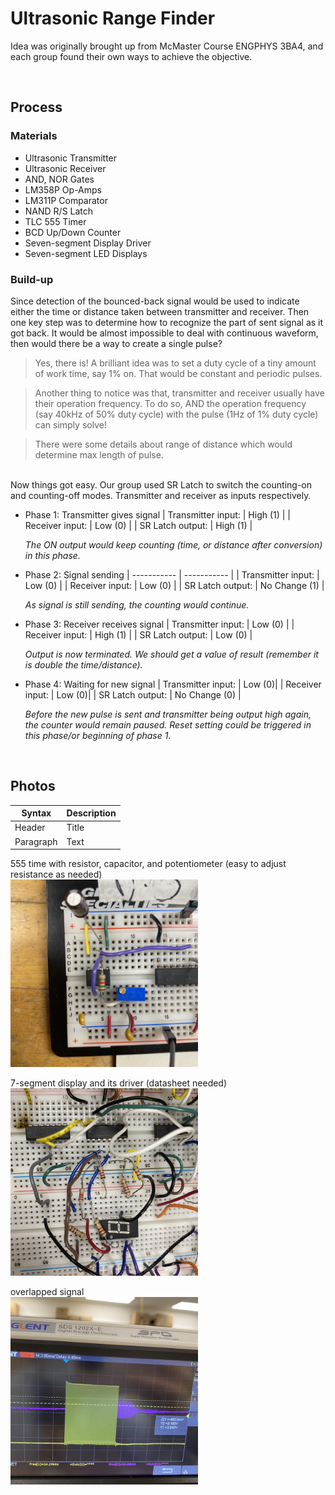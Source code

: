 # Ultrasonic Range Finder
Idea was originally brought up from McMaster Course ENGPHYS 3BA4, and each group found their own ways to achieve the objective.

<br>

## Process
### Materials
- Ultrasonic Transmitter
- Ultrasonic Receiver
- AND, NOR Gates
- LM358P Op-Amps
- LM311P Comparator 
- NAND R/S Latch
- TLC 555 Timer
- BCD Up/Down Counter
- Seven-segment Display Driver
- Seven-segment LED Displays


### Build-up
Since detection of the bounced-back signal would be used to indicate either the time or distance taken between transmitter and receiver. Then one key step was to determine how to recognize the part of sent signal as it got back. It would be almost impossible to deal with continuous waveform, then would there be a way to create a single pulse?

> Yes, there is! A brilliant idea was to set a duty cycle of a tiny amount of work time, say 1% on. That would be constant and periodic pulses.

> Another thing to notice was that, transmitter and receiver usually have their operation frequency. To do so, AND the operation frequency (say 40kHz of 50% duty cycle) with the pulse (1Hz of 1% duty cycle) can simply solve!

> There were some details about range of distance which would determine max length of pulse.

<br>
Now things got easy. Our group used SR Latch to switch the counting-on and counting-off modes. Transmitter and receiver as inputs respectively.

- Phase 1: Transmitter gives signal
    | Transmitter input: | High (1) | 
    | Receiver input: | Low (0) | 
    | SR Latch output: | High (1) | 

    _The ON output would keep counting (time, or distance after conversion) in this phase._

- Phase 2: Signal sending
    | ----------- | ----------- |
    | Transmitter input: | Low (0) | 
    | Receiver input: | Low (0) | 
    | SR Latch output: | No Change (1) | 

    _As signal is still sending, the counting would continue._

- Phase 3: Receiver receives signal
    | Transmitter input: | Low (0) | 
    | Receiver input: | High (1) | 
    | SR Latch output: | Low (0) | 

    _Output is now terminated. We should get a value of result (remember it is double the time/distance)._

- Phase 4: Waiting for new signal
    | Transmitter input: | Low (0)| 
    | Receiver input: | Low (0)| 
    | SR Latch output: | No Change (0) |

    _Before the new pulse is sent and transmitter being output high again, the counter would remain paused. Reset setting could be triggered in this phase/or beginning of phase 1._

<br>

## Photos 

| Syntax      | Description |
| ----------- | ----------- |
| Header      | Title       |
| Paragraph   | Text        |

555 time with resistor, capacitor, and potentiometer (easy to adjust resistance as needed) <br>
<img src="/images/555timer.jpg" style="width:300px;height:300px;object-fit: cover;">

7-segment display and its driver (datasheet needed) <br>
<img src="/images/bridge%20to%20hex%20display.jpg" style="width:300px;height:300px;object-fit: cover;">


overlapped signal<br>
<img src="/images/overlapped%20signal.jpg" style="width:300px;height:300px;object-fit: cover;">
